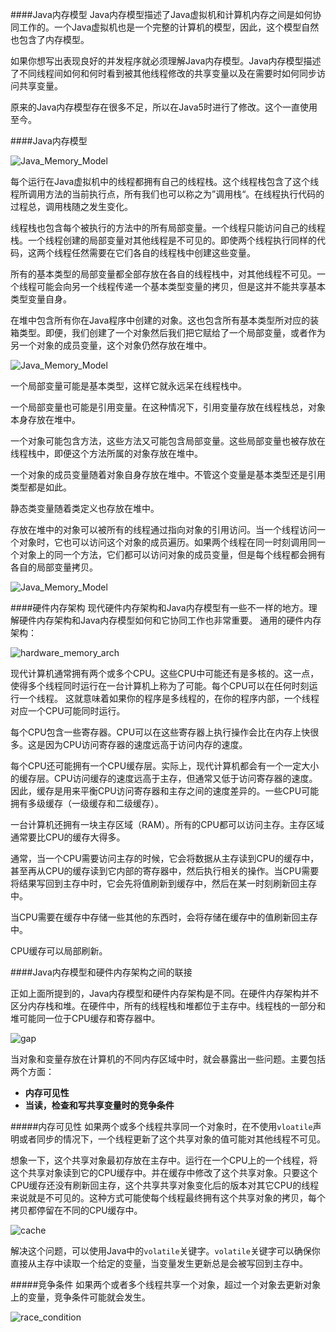 ####Java内存模型
Java内存模型描述了Java虚拟机和计算机内存之间是如何协同工作的。一个Java虚拟机也是一个完整的计算机的模型，因此，这个模型自然也包含了内存模型。

如果你想写出表现良好的并发程序就必须理解Java内存模型。Java内存模型描述了不同线程间如何和何时看到被其他线程修改的共享变量以及在需要时如何同步访问共享变量。

原来的Java内存模型存在很多不足，所以在Java5时进行了修改。这个一直使用至今。

####Java内存模型

![Java_Memory_Model](http://tutorials.jenkov.com/images/java-concurrency/java-memory-model-1.png)

每个运行在Java虚拟机中的线程都拥有自己的线程栈。这个线程栈包含了这个线程所调用方法的当前执行点，所有我们也可以称之为”调用栈“。在线程执行代码的过程总，调用栈随之发生变化。

线程栈也包含每个被执行的方法中的所有局部变量。一个线程只能访问自己的线程栈。一个线程创建的局部变量对其他线程是不可见的。即使两个线程执行同样的代码，这两个线程任然需要在它们各自的线程栈中创建这些变量。

所有的基本类型的局部变量都全部存放在各自的线程栈中，对其他线程不可见。一个线程可能会向另一个线程传递一个基本类型变量的拷贝，但是这并不能共享基本类型变量自身。

在堆中包含所有你在Java程序中创建的对象。这也包含所有基本类型所对应的装箱类型。即便，我们创建了一个对象然后我们把它赋给了一个局部变量，或者作为另一个对象的成员变量，这个对象仍然存放在堆中。

![Java_Memory_Model](http://tutorials.jenkov.com/images/java-concurrency/java-memory-model-2.png)

一个局部变量可能是基本类型，这样它就永远呆在线程栈中。

一个局部变量也可能是引用变量。在这种情况下，引用变量存放在线程栈总，对象本身存放在堆中。

一个对象可能包含方法，这些方法又可能包含局部变量。这些局部变量也被存放在线程栈中，即便这个方法所属的对象存放在堆中。

一个对象的成员变量随着对象自身存放在堆中。不管这个变量是基本类型还是引用类型都是如此。

静态类变量随着类定义也存放在堆中。

存放在堆中的对象可以被所有的线程通过指向对象的引用访问。当一个线程访问一个对象时，它也可以访问这个对象的成员遍历。如果两个线程在同一时刻调用同一个对象上的同一个方法，它们都可以访问对象的成员变量，但是每个线程都会拥有各自的局部变量拷贝。

![Java_Memory_Model](http://tutorials.jenkov.com/images/java-concurrency/java-memory-model-3.png)

####硬件内存架构
现代硬件内存架构和Java内存模型有一些不一样的地方。理解硬件内存架构和Java内存模型如何和它协同工作也非常重要。
通用的硬件内存架构：

![hardware_memory_arch](http://tutorials.jenkov.com/images/java-concurrency/java-memory-model-4.png)

现代计算机通常拥有两个或多个CPU。这些CPU中可能还有是多核的。这一点，使得多个线程同时运行在一台计算机上称为了可能。每个CPU可以在任何时刻运行一个线程。
这就意味着如果你的程序是多线程的，在你的程序内部，一个线程对应一个CPU可能同时运行。

每个CPU包含一些寄存器。CPU可以在这些寄存器上执行操作会比在内存上快很多。这是因为CPU访问寄存器的速度远高于访问内存的速度。

每个CPU还可能拥有一个CPU缓存层。实际上，现代计算机都会有一个一定大小的缓存层。CPU访问缓存的速度远高于主存，但通常又低于访问寄存器的速度。因此，缓存是用来平衡CPU访问寄存器和主存之间的速度差异的。一些CPU可能拥有多级缓存（一级缓存和二级缓存）。

一台计算机还拥有一块主存区域（RAM）。所有的CPU都可以访问主存。主存区域通常要比CPU的缓存大得多。

通常，当一个CPU需要访问主存的时候，它会将数据从主存读到CPU的缓存中，甚至再从CPU的缓存读到它内部的寄存器中，然后执行相关的操作。当CPU需要将结果写回到主存中时，它会先将值刷新到缓存中，然后在某一时刻刷新回主存中。

当CPU需要在缓存中存储一些其他的东西时，会将存储在缓存中的值刷新回主存中。

CPU缓存可以局部刷新。

####Java内存模型和硬件内存架构之间的联接

正如上面所提到的，Java内存模型和硬件内存架构是不同。在硬件内存架构并不区分内存栈和堆。在硬件中，所有的线程栈和堆都位于主存中。线程栈的一部分和堆可能同一位于CPU缓存和寄存器中。

![gap](http://tutorials.jenkov.com/images/java-concurrency/java-memory-model-5.png)

当对象和变量存放在计算机的不同内存区域中时，就会暴露出一些问题。主要包括两个方面：
- **内存可见性**
- **当读，检查和写共享变量时的竞争条件**

#####内存可见性
如果两个或多个线程共享同一个对象时，在不使用<code>vloatile</code>声明或者同步的情况下，一个线程更新了这个共享对象的值可能对其他线程不可见。

想象一下，这个共享对象最初存放在主存中。运行在一个CPU上的一个线程，将这个共享对象读到它的CPU缓存中。并在缓存中修改了这个共享对象。只要这个CPU缓存还没有刷新回主存，这个共享共享对象变化后的版本对其它CPU的线程来说就是不可见的。这种方式可能使每个线程最终拥有这个共享对象的拷贝，每个拷贝都停留在不同的CPU缓存中。

![cache](http://tutorials.jenkov.com/images/java-concurrency/java-memory-model-6.png)

解决这个问题，可以使用Java中的<code>volatile</code>关键字。<code>volatile</code>关键字可以确保你直接从主存中读取一个给定的变量，当变量发生更新总是会被写回到主存中。

#####竞争条件
如果两个或者多个线程共享一个对象，超过一个对象去更新对象上的变量，竞争条件可能就会发生。

![race_condition](http://tutorials.jenkov.com/images/java-concurrency/java-memory-model-7.png)

